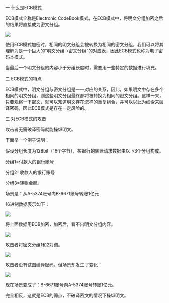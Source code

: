 一 什么是ECB模式

ECB模式全称是Electronic CodeBook模式，在ECB模式中，将明文分组加密之后的结果将直接成为密文分组。

![](https://img-blog.csdn.net/20180831214349656?watermark/2/text/aHR0cHM6Ly9ibG9nLmNzZG4ubmV0L2NoZW5ncWl1bWluZw==/font/5a6L5L2T/fontsize/400/fill/I0JBQkFCMA==/dissolve/70)

使用ECB模式加密时，相同的明文分组会被转换为相同的密文分组，我们可以将其理解为是一个巨大的“明文分组->密文分组”的对应表，因此ECB模式也称为电子密码本模式。

当最后一个明文分组的内容小于分组长度时，需要用一些特定的数据进行填充。

二 ECB模式的特点

ECB模式中，明文分组与密文分组是一一对应的关系，因此，如果明文中存在多个相同的明文分组，则这些明文分组最终都将被转换为相同的密文分组。这样一来，只要观察一下密文，就可以知道明文存在怎样的重复组合，并可以以此为线索来破译密码，因此ECB模式是存在一定风险的。

三 对ECB模式的攻击

攻击者无需破译密码就能操纵明文。

下面举一个例子说明：

假设分组长度为128bit（16个字节），某银行的转账请求数据由以下3个分组构成。

分组1=付款人的银行账号

分组2=收款人的银行账号

分组3=转账金额。

场景是：从A-5374账号向B-6671账号转账1亿元

16进制数据表示如下：

![](https://img-blog.csdn.net/20180831214503445?watermark/2/text/aHR0cHM6Ly9ibG9nLmNzZG4ubmV0L2NoZW5ncWl1bWluZw==/font/5a6L5L2T/fontsize/400/fill/I0JBQkFCMA==/dissolve/70)

将上面数据用ECB加密，加密后，看不出明文分组内容。

![](https://img-blog.csdn.net/20180831214516658?watermark/2/text/aHR0cHM6Ly9ibG9nLmNzZG4ubmV0L2NoZW5ncWl1bWluZw==/font/5a6L5L2T/fontsize/400/fill/I0JBQkFCMA==/dissolve/70)

攻击者将密文分组1和2对调。

![](https://img-blog.csdn.net/20180831214533435?watermark/2/text/aHR0cHM6Ly9ibG9nLmNzZG4ubmV0L2NoZW5ncWl1bWluZw==/font/5a6L5L2T/fontsize/400/fill/I0JBQkFCMA==/dissolve/70)

攻击者没有试图破译密码，但场景却发生了变化：

![](https://img-blog.csdn.net/20180831214546747?watermark/2/text/aHR0cHM6Ly9ibG9nLmNzZG4ubmV0L2NoZW5ncWl1bWluZw==/font/5a6L5L2T/fontsize/400/fill/I0JBQkFCMA==/dissolve/70)

现在场景变成了：B-6671账号向A-5374账号转账1亿元。

完全相反，这就是ECB的弱点，不破译密文的情况下操纵明文。